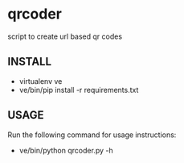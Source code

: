 qrcoder
=======

script to create url based qr codes

INSTALL
-------

 * virtualenv ve
 * ve/bin/pip install -r requirements.txt

USAGE
-----

Run the following command for usage instructions:

 * ve/bin/python qrcoder.py -h

